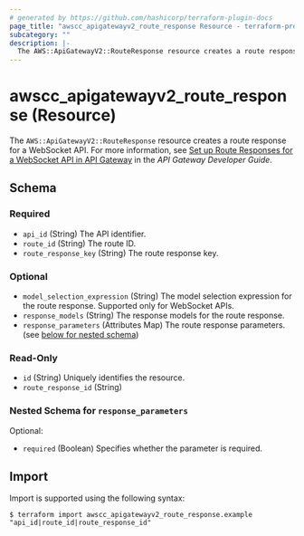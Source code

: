 ```yaml
---
# generated by https://github.com/hashicorp/terraform-plugin-docs
page_title: "awscc_apigatewayv2_route_response Resource - terraform-provider-awscc"
subcategory: ""
description: |-
  The AWS::ApiGatewayV2::RouteResponse resource creates a route response for a WebSocket API. For more information, see Set up Route Responses for a WebSocket API in API Gateway https://docs.aws.amazon.com/apigateway/latest/developerguide/apigateway-websocket-api-route-response.html in the API Gateway Developer Guide.
---
```


# awscc_apigatewayv2_route_response (Resource)

The ``AWS::ApiGatewayV2::RouteResponse`` resource creates a route response for a WebSocket API. For more information, see [Set up Route Responses for a WebSocket API in API Gateway](https://docs.aws.amazon.com/apigateway/latest/developerguide/apigateway-websocket-api-route-response.html) in the *API Gateway Developer Guide*.



<!-- schema generated by tfplugindocs -->
## Schema

### Required

- `api_id` (String) The API identifier.
- `route_id` (String) The route ID.
- `route_response_key` (String) The route response key.

### Optional

- `model_selection_expression` (String) The model selection expression for the route response. Supported only for WebSocket APIs.
- `response_models` (String) The response models for the route response.
- `response_parameters` (Attributes Map) The route response parameters. (see [below for nested schema](#nestedatt--response_parameters))

### Read-Only

- `id` (String) Uniquely identifies the resource.
- `route_response_id` (String)

<a id="nestedatt--response_parameters"></a>
### Nested Schema for `response_parameters`

Optional:

- `required` (Boolean) Specifies whether the parameter is required.

## Import

Import is supported using the following syntax:

```shell
$ terraform import awscc_apigatewayv2_route_response.example "api_id|route_id|route_response_id"
```
